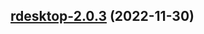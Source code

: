 

## [rdesktop-2.0.3](https://github.com/truecharts/charts/compare/rdesktop-2.0.2...rdesktop-2.0.3) (2022-11-30)

